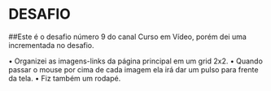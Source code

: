 <h1>DESAFIO</h1>

##Este é o desafio número 9 do canal Curso em Vídeo, porém dei uma incrementada no desafio.

• Organizei as imagens-links da página principal em um grid 2x2.
• Quando passar o mouse por cima de cada imagem ela irá dar um pulso para frente da tela.
• Fiz também um rodapé.

